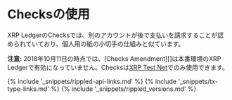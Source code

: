 # Checksの使用

XRP LedgerのChecksでは、別のアカウントが後で支払いを請求することが認められていており、個人用の紙の小切手の仕組みと似ています。

**注意:** 2018年10月11日の時点では、[Checks Amendment][]は本番環境のXRP Ledgerで有効になっていません。Checksは[XRP Test Net](xrp-test-net-faucet.html)でのみ使用できます。

<!--{# common link defs #}-->
{% include '_snippets/rippled-api-links.md' %}
{% include '_snippets/tx-type-links.md' %}
{% include '_snippets/rippled_versions.md' %}
